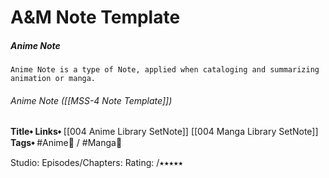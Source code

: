 # A&M Note Template
##### Anime Note
	Anime Note is a type of Note, applied when cataloging and summarizing animation or manga.
###### Anime Note ([[MSS-4 Note Template]])
**Title⬩**
**Links⬩** [[004 Anime Library SetNote]] [[004 Manga Library SetNote]]
**Tags⬩** #Anime🎨 / #Manga🎨

Studio: 
Episodes/Chapters: 
Rating: /⭑⭑⭑⭑⭑